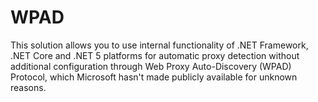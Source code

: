 WPAD
====

This solution allows you to use internal functionality of .NET Framework, .NET Core and .NET 5 platforms for automatic proxy detection without additional configuration through Web Proxy Auto-Discovery (WPAD) Protocol, which Microsoft hasn't made publicly available for unknown reasons.
